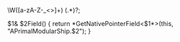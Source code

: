 

\W([a-zA-Z-_<>]+) (.*)?;


$1& $2Field() { return *GetNativePointerField<$1*>(this, "APrimalModularShip.$2"); }